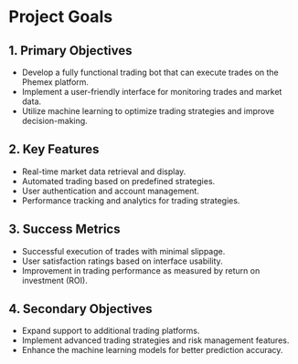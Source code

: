 # Project Goals

## 1. Primary Objectives
- Develop a fully functional trading bot that can execute trades on the Phemex platform.
- Implement a user-friendly interface for monitoring trades and market data.
- Utilize machine learning to optimize trading strategies and improve decision-making.

## 2. Key Features
- Real-time market data retrieval and display.
- Automated trading based on predefined strategies.
- User authentication and account management.
- Performance tracking and analytics for trading strategies.

## 3. Success Metrics
- Successful execution of trades with minimal slippage.
- User satisfaction ratings based on interface usability.
- Improvement in trading performance as measured by return on investment (ROI).

## 4. Secondary Objectives
- Expand support to additional trading platforms.
- Implement advanced trading strategies and risk management features.
- Enhance the machine learning models for better prediction accuracy.
